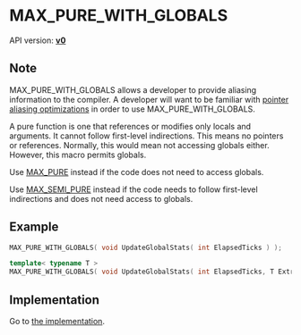 # MAX_PURE_WITH_GLOBALS

API version: [**v0**](../../v0.md)

## Note

MAX_PURE_WITH_GLOBALS allows a developer to provide aliasing information to the compiler.
A developer will want to be familiar with [pointer aliasing optimizations](AliasingOptimizations.md) in order to use MAX_PURE_WITH_GLOBALS.

A pure function is one that references or modifies only locals and arguments.
It cannot follow first-level indirections. This means no pointers or references.
Normally, this would mean not accessing globals either. However, this macro permits globals.

Use [MAX_PURE](MAX_PURE.md) instead if the code does not need to access globals.

Use [MAX_SEMI_PURE](MAX_SEMI_PURE.md) instead if the code needs to follow first-level indirections and does not need access to globals.

## Example

```c++
MAX_PURE_WITH_GLOBALS( void UpdateGlobalStats( int ElapsedTicks ) );

template< typename T >
MAX_PURE_WITH_GLOBALS( void UpdateGlobalStats( int ElapsedTicks, T ExtraInformation ) );
```

## Implementation

Go to [the implementation](../../../../Code/Include/max/Compiling/AliasingOptimizations.hpp#L27).